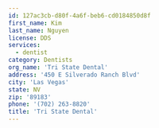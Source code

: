 ```yaml
---
id: 127ac3cb-d80f-4a6f-beb6-cd0184850d8f
first_name: Kim
last_name: Nguyen
license: DDS
services:
  - dentist
category: Dentists
org_name: 'Tri State Dental'
address: '450 E Silverado Ranch Blvd'
city: 'Las Vegas'
state: NV
zip: '89183'
phone: '(702) 263-8820'
title: 'Tri State Dental'
---
```

